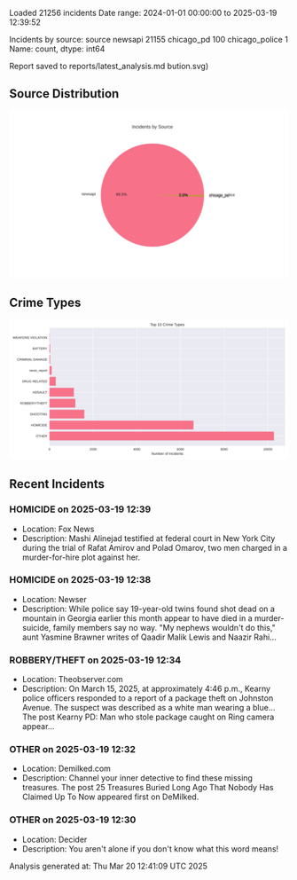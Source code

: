 
Loaded 21256 incidents
Date range: 2024-01-01 00:00:00 to 2025-03-19 12:39:52

Incidents by source:
source
newsapi           21155
chicago_pd          100
chicago_police        1
Name: count, dtype: int64

Report saved to reports/latest_analysis.md
bution.svg)

## Source Distribution
![Source Distribution](images/source_distribution.svg)

## Crime Types
![Crime Types](images/crime_types.svg)

## Recent Incidents

### HOMICIDE on 2025-03-19 12:39
- Location: Fox News
- Description: Mashi Alinejad testified at federal court in New York City during the trial of Rafat Amirov and Polad Omarov, two men charged in a murder-for-hire plot against her.


### HOMICIDE on 2025-03-19 12:38
- Location: Newser
- Description: While police say 19-year-old twins found shot dead on a mountain in Georgia earlier this month appear to have died in a murder-suicide, family members say no way. "My nephews wouldn't do this," aunt Yasmine Brawner writes of Qaadir Malik Lewis and Naazir Rahi…


### ROBBERY/THEFT on 2025-03-19 12:34
- Location: Theobserver.com
- Description: On March 15, 2025, at approximately 4:46 p.m., Kearny police officers responded to a report of a package theft on Johnston Avenue. The suspect was described as a white man wearing a blue… 
The post Kearny PD: Man who stole package caught on Ring camera appear…


### OTHER on 2025-03-19 12:32
- Location: Demilked.com
- Description: Channel your inner detective to find these missing treasures.
The post 25 Treasures Buried Long Ago That Nobody Has Claimed Up To Now appeared first on DeMilked.


### OTHER on 2025-03-19 12:30
- Location: Decider
- Description: You aren't alone if you don't know what this word means!

Analysis generated at: Thu Mar 20 12:41:09 UTC 2025
